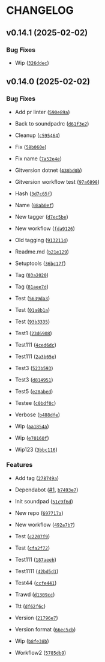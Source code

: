 # CHANGELOG


## v0.14.1 (2025-02-02)

### Bug Fixes

- Wip
  ([`326ddec`](https://github.com/yggdrion/soundpadrc/commit/326ddec96356d8e100b3ad4bc65b8a2184b8cc12))


## v0.14.0 (2025-02-02)

### Bug Fixes

- Add pr linter
  ([`590e89a`](https://github.com/yggdrion/soundpadrc/commit/590e89abf4c545104cd2b6448034b709740788b0))

- Back to soundpadrc
  ([`d61f3e2`](https://github.com/yggdrion/soundpadrc/commit/d61f3e2b54d798a4bd88ef8840b169b0c303dbdf))

- Cleanup
  ([`c595464`](https://github.com/yggdrion/soundpadrc/commit/c595464d353d17736aef6e8bde4a62bfe31a8354))

- Fix
  ([`58b060e`](https://github.com/yggdrion/soundpadrc/commit/58b060e56ce2a4ec2f28c1491fe35bf2495b3cba))

- Fix name
  ([`7a52e4e`](https://github.com/yggdrion/soundpadrc/commit/7a52e4e72d0886ef1ec7ecdf38f0d791d694bfcb))

- Gitversion dotnet
  ([`438bd0b`](https://github.com/yggdrion/soundpadrc/commit/438bd0bf67fd87072994b5dc3c1c90fd64c0059d))

- Gitversion workflow test
  ([`97a6898`](https://github.com/yggdrion/soundpadrc/commit/97a68981286ee7d2c5567bea5fc8420ccdb8ace5))

- Hash
  ([`3d7c65f`](https://github.com/yggdrion/soundpadrc/commit/3d7c65fc8e0f30bfc9b68b61cac81bd7662eb700))

- Name
  ([`08ab0ef`](https://github.com/yggdrion/soundpadrc/commit/08ab0efd7dbd98aee7904a469b6c71e5abd24008))

- New tagger
  ([`d7ec5be`](https://github.com/yggdrion/soundpadrc/commit/d7ec5be6b07d6c2c5cdbc848dd99a32777c51933))

- New workflow
  ([`fda9126`](https://github.com/yggdrion/soundpadrc/commit/fda91264846170e4b82c48ddd05409cb00bc1b8b))

- Old tagging
  ([`9132114`](https://github.com/yggdrion/soundpadrc/commit/913211494d066fbe92811a181c3fcf912ed1b2fd))

- Readme.md
  ([`b21e129`](https://github.com/yggdrion/soundpadrc/commit/b21e1296b4c37b69ead1f390e444a8f21ceace96))

- Setuptools
  ([`36bc17f`](https://github.com/yggdrion/soundpadrc/commit/36bc17f2bcfad3d2d46ea1def2e3779e19523de4))

- Tag
  ([`03a2020`](https://github.com/yggdrion/soundpadrc/commit/03a2020a5c2f993437b6f3f88b06c1b843e9d5d0))

- Tag
  ([`81aee7d`](https://github.com/yggdrion/soundpadrc/commit/81aee7d85dc0fcab74c8ecfd5b41c28395c02126))

- Test
  ([`5639da3`](https://github.com/yggdrion/soundpadrc/commit/5639da37cf135ae875713d172cb4241e89b56e65))

- Test
  ([`01a8b1a`](https://github.com/yggdrion/soundpadrc/commit/01a8b1acbecdbf7cf75448da361df932937b9492))

- Test
  ([`93b3335`](https://github.com/yggdrion/soundpadrc/commit/93b333518eb4b656ad5062f8cce56fe2d3f22ad1))

- Test1
  ([`23d6908`](https://github.com/yggdrion/soundpadrc/commit/23d6908df400cd4d6bcc806139b37208b67651ab))

- Test111
  ([`4ced6dc`](https://github.com/yggdrion/soundpadrc/commit/4ced6dc4ad11fd035ee0ef02c68366c1f2930cfd))

- Test111
  ([`2a3b65e`](https://github.com/yggdrion/soundpadrc/commit/2a3b65e6bb4c5479adc7f5ef39698652b44f1b0b))

- Test3
  ([`523b593`](https://github.com/yggdrion/soundpadrc/commit/523b5930bea546b88c822b8ccf53961559282673))

- Test3
  ([`d814951`](https://github.com/yggdrion/soundpadrc/commit/d814951287bfa8521f923350c6effcc54387fd10))

- Test5
  ([`e28abed`](https://github.com/yggdrion/soundpadrc/commit/e28abed25f04a1432d470cd35e50dad42ad97221))

- Testee
  ([`c0bdf0c`](https://github.com/yggdrion/soundpadrc/commit/c0bdf0c652843f7b3e2a727d1de756146496b28d))

- Verbose
  ([`b488dfe`](https://github.com/yggdrion/soundpadrc/commit/b488dfe9eaf70d53a493f067d5748746865e89ad))

- Wip
  ([`aa1854a`](https://github.com/yggdrion/soundpadrc/commit/aa1854a5b016f2f237ee32c20527571e03d44211))

- Wip
  ([`e70160f`](https://github.com/yggdrion/soundpadrc/commit/e70160f5abf9bb6eab9ea2f58e03c57dad920f2e))

- Wip123
  ([`3bbc116`](https://github.com/yggdrion/soundpadrc/commit/3bbc11618bd8de7ff7674909b4b230b070b073dd))

### Features

- Add tag
  ([`278749a`](https://github.com/yggdrion/soundpadrc/commit/278749ac582ca1bebd98bde63c9a83f11670fc01))

- Dependabot ([#1](https://github.com/yggdrion/soundpadrc/pull/1),
  [`b7493e7`](https://github.com/yggdrion/soundpadrc/commit/b7493e7c39db3349947252830014186c8630d5d2))

- Init soundpad
  ([`51c9f6d`](https://github.com/yggdrion/soundpadrc/commit/51c9f6de6a03957a4d4cc1f5075480c70ae1c54a))

- New repo
  ([`697717a`](https://github.com/yggdrion/soundpadrc/commit/697717a20365ba448a5187335249a0ba9804f598))

- New workflow
  ([`492a7b7`](https://github.com/yggdrion/soundpadrc/commit/492a7b7191205e1bb7d6975f76eff0fd4c80ccef))

- Test
  ([`c2207f9`](https://github.com/yggdrion/soundpadrc/commit/c2207f941205e0356505f6c3ead6a224da7e3409))

- Test
  ([`cfa2f72`](https://github.com/yggdrion/soundpadrc/commit/cfa2f72bf8f825240e41964a4ad6e4705a11f141))

- Test111
  ([`187aeeb`](https://github.com/yggdrion/soundpadrc/commit/187aeeb54b67ff035ec030257c74dc23c71d3f2f))

- Test1111
  ([`42bd5d1`](https://github.com/yggdrion/soundpadrc/commit/42bd5d1a1431f92aa0acbfcd1d7b2da5fbebbd27))

- Test44
  ([`ccfe441`](https://github.com/yggdrion/soundpadrc/commit/ccfe441bc665faf22accf28a581392a318c4aa3c))

- Trawd
  ([`d1309cc`](https://github.com/yggdrion/soundpadrc/commit/d1309ccd5c9141b5cc0ef4e6d64b19fc07648d8b))

- Ttt
  ([`df62f6c`](https://github.com/yggdrion/soundpadrc/commit/df62f6cba200cd953f572130acc947f8646a8022))

- Version
  ([`21796e7`](https://github.com/yggdrion/soundpadrc/commit/21796e79b11b9569ea7129115e58035321c72026))

- Version format
  ([`66ec5cb`](https://github.com/yggdrion/soundpadrc/commit/66ec5cb74518e828bd7cdc6d4b48020b39e67ad6))

- Wip
  ([`b8fe38b`](https://github.com/yggdrion/soundpadrc/commit/b8fe38baa8204b0bd300c90118c26549bc60c09d))

- Workflow2
  ([`5785db9`](https://github.com/yggdrion/soundpadrc/commit/5785db99afbb1f6776d097a087d6d65a78fef55e))
